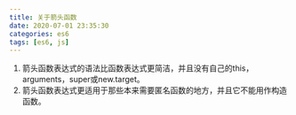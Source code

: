 ```yaml
---
title: 关于箭头函数 
date: 2020-07-01 23:35:30 
categories: es6
tags: [es6, js]
---
```


1. 箭头函数表达式的语法比函数表达式更简洁，并且没有自己的this，arguments，super或new.target。
2. 箭头函数表达式更适用于那些本来需要匿名函数的地方，并且它不能用作构造函数。